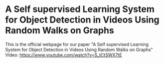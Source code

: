 # A Self supervised Learning System for Object Detection in Videos Using Random Walks on Graphs
This is the official webpage for our paper "A Self supervised Learning System for Object Detection in Videos Using Random Walks on Graphs"\
Video: https://www.youtube.com/watch?v=S_tCtSWX7tE
